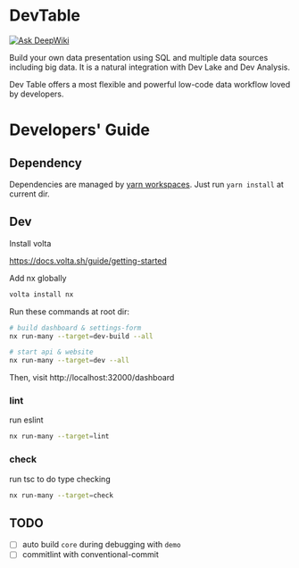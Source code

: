 # DevTable

[![Ask DeepWiki](https://deepwiki.com/badge.svg)](https://deepwiki.com/merico-dev/table)

Build your own data presentation using SQL and multiple data sources including big data. It is a natural integration with Dev Lake and Dev Analysis.

Dev Table offers a most flexible and powerful low-code data workflow loved by developers.

# Developers' Guide

## Dependency

Dependencies are managed by [yarn workspaces](https://classic.yarnpkg.com/lang/en/docs/workspaces/). Just run `yarn install` at current dir.

## Dev

Install volta

https://docs.volta.sh/guide/getting-started

Add nx globally

```bash
volta install nx
```

Run these commands at root dir:

```bash
# build dashboard & settings-form
nx run-many --target=dev-build --all

# start api & website
nx run-many --target=dev --all
```

Then, visit http://localhost:32000/dashboard

### lint

run eslint

```bash
nx run-many --target=lint
```

### check

run tsc to do type checking

```bash
nx run-many --target=check
```

## TODO

- [ ] auto build `core` during debugging with `demo`
- [ ] commitlint with conventional-commit
